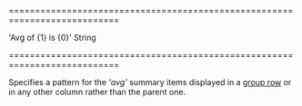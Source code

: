 <!--**
/*-------------------------------------------
    Auto-generated file. Do not modify.
-------------------------------------------

**-->
===========================================================================
<!--default-->'Avg of {1} is {0}'<!--/default-->
<!--type-->String<!--/type-->
===========================================================================

<!--shortDescription-->
Specifies a pattern for the *'avg'* summary items displayed in a [group row](/Documentation/Guide/Widgets/DataGrid/Visual_Elements/#Group_Rows) or in any other column rather than the parent one.
<!--/shortDescription-->

<!--fullDescription-->

<!--/fullDescription-->